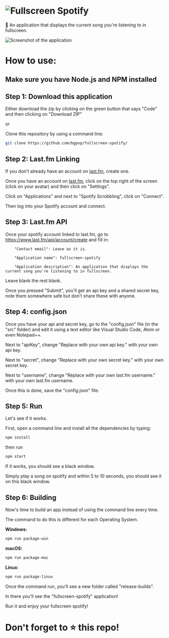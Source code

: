 # ![Fullscreen Spotify](https://raw.githubusercontent.com/bgpvp/fullscreen-spotify/main/src/readme-images/logo.png)

🎵 An application that displays the current song you're listening to in fullscreen.

![Screenshot of the application](https://raw.githubusercontent.com/bgpvp/fullscreen-spotify/main/src/readme-images/screenshot.jpeg)

# How to use:

## Make sure you have Node.js and NPM installed

## Step 1: Download this application

Either download the zip by clicking on the green button that says "Code" and then clicking on "Download ZIP"

or

Clone this repository by using a command line:

```bash
git clone https://github.com/bgpvp/fullscreen-spotify/
```

## Step 2: Last.fm Linking

If you don't already have an account on [last.fm](https://last.fm), create one.

Once you have an account on [last.fm](https://last.fm), click on the top right of the screen (click on your avatar) and then click on "Settings".

Click on "Applications" and next to "Spotify Scrobbling", click on "Connect".

Then log into your Spotify account and connect.

## Step 3: Last.fm API

Once your spotify account linked to last.fm, go to https://www.last.fm/api/account/create and fill in:

        "Contact email": Leave as it is.

        "Application name": fullscreen-spotify

        "Application description": An application that displays the current song you're listening to in fullscreen.

Leave blank the rest blank.

Once you pressed "Submit", you'll get an api key and a shared secret key, note them somewhere safe but don't share these with anyone.

## Step 4: config.json

Once you have your api and secret key, go to the "config.json" file (in the "src" folder) and edit it using a text editor like Visual Studio Code, Atom or even Notepad++.

Next to "apiKey", change "Replace with your own api key." with your own api key.

Next to "secret", change "Replace with your own secret key." with your own secret key.

Next to "username", change "Replace with your own last.fm username." with your own last.fm username.

Once this is done, save the "config.json" file.

## Step 5: Run

Let's see if it works.

First, open a command line and install all the dependencies by typing:

```bash
npm install
```

then run

```bash
npm start
```

If it works, you should see a black window.

Simply play a song on spotify and within 5 to 10 seconds, you should see it on this black window.

## Step 6: Building

Now's time to build an app instead of using the command line every time.

The command to do this is different for each Operating System.

**Windows:**

```bash
npm run package-win
```

**macOS:**

```bash
npm run package-mac
```

**Linux:**

```bash
npm run package-linux
```

Once the command run, you'll see a new folder called "release-builds".

In there you'll see the "fullscreen-spotify" application!

Run it and enjoy your fullscreen spotify!

# Don't forget to :star: this repo!